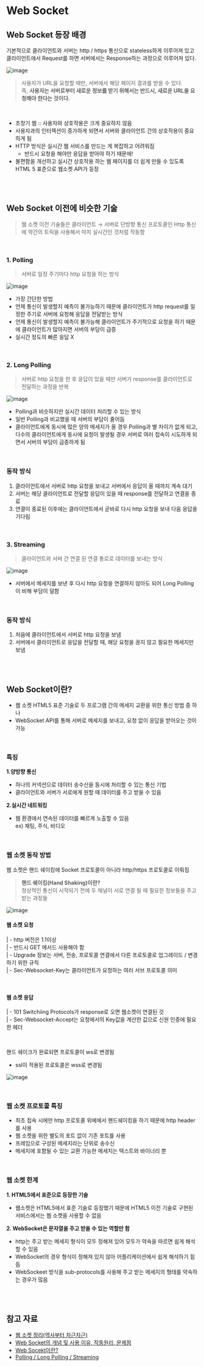 # Web Socket
## Web Socket 등장 배경
기본적으로 클라이언트와 서버는 http / https 통신으로 stateless하게 이루어져 있고 클라이언트에서 Request를 하면 서버에서는 Response하는 과정으로 이루어져 있다.

![image](https://github.com/KimSeonHui/cs-study/assets/44824456/c58abdae-d8bd-4f43-8778-21112d2b5b84)

> 사용자가 URL을 요청할 때만, 서버에서 해당 페이지 결과를 받을 수 있다.   
즉, **사용자는 서버로부터 새로운 정보를 받기 위해서는 반드시, 새로운 URL을 요청해야 한다는 것이다.** 

<br >

- 초창기 웹 :: 사용자와 상호작용은 크게 중요하지 않음
- 사용자과의 인터렉션이 증가하게 되면서 서버와 클라이언트 간의 상호작용이 중요하게 됨
- HTTP 방식은 실시간 웹 서비스를 만드는 게 복잡하고 어려워짐
    - 반드시 요청을 해야만 응답을 받아야 하기 때문에!
- 불편함을 개선하고 실시간 상호작용 하는 웹 페이지를 더 쉽게 만들 수 있도록 HTML 5 표준으로 웹소켓 API가 등장

<br ><br >

## Web Socket 이전에 비슷한 기술
> 웹 소켓 이전 기술들은 클라이언트 → 서버로 단방향 통신 프로토콜인 Http 통신에 약간의 트릭을 사용해서 마치 실시간인 것처럼 작동함

<br >


### 1. Polling
> 서버로 일정 주기마다 http 요청을 하는 방식    

![image](https://github.com/KimSeonHui/cs-study/assets/44824456/a33ac547-20ce-432c-8db9-66e3fb26781f)


- 가장 간단한 방법
- 언제 통신이 발생할지 예측이 불가능하기 때문에 클라이언트가 http request를 일정한 주기로 서버에 요청해 응답을 전달받는 방식
-  언제 통신이 발생할지 예측이 불가능해 클라이언트가 주기적으로 요청을 하기 때문에 클라이언트가 많아지면 서버의 부담이 급증
- 실시간 정도의 빠른 응답 X

<br >


### 2. Long Polling
> 서버로 http 요청을 한 후 응답이 있을 때만 서버가 response를 클라이언트로 전달하는 과정을 반복

![image](https://github.com/KimSeonHui/cs-study/assets/44824456/2095c4de-6e84-4db4-ac3d-1151c4e876ad)

- Polling과 비슷하지만 실시간 데이터 처리할 수 있는 방식
- 일반 Polling과 비교했을 때 서버의 부담이 줄어듬
- 클라이언트에게 동시에 많은 양의 메세지가 올 경우 Polling과 별 차이가 없게 되고, 다수의 클라이언트에게 동시에 요청이 발생될 경우 서버로 여러 접속이 시도하게 되면서 서버의 부담이 급증하게 됨

<br >

### 동작 방식
1. 클라이언트에서 서버로 http 요청을 보내고 서버에서 응답이 올 때까지 계속 대기
2. 서버는 해당 클라이언트로 전달할 응답이 있을 때 response를 전달하고 연결을 종료
3. 연결이 종료된 이후에는 클라이언트에서 곧바로 다시 http 요청을 보내 다음 응답을 기다림

<br >


### 3. Streaming
> 클라이언트와 서버 간 연결 된 연결 통로로 데이터를 보내는 방식

![image](https://github.com/KimSeonHui/cs-study/assets/44824456/d7218362-9cbf-48ba-8b85-2ff7008cf345)

- 서버에서 메세지를 보낸 후 다시 http 요청을 연결하지 않아도 되어 Long Polling이 비해 부담이 덜함

<br >

### 동작 방식
1.  처음에 클라이언트에서 서버로 http 요청을 보냄
2. 서버에서 클라이언트로 응답을 전달할 때, 해당 요청을 끊지 않고 필요한 메세지만 보냄

<br ><br >


## Web Socket이란?
- 웹 소켓 HTML5 표준 기술로 두 프로그램 간의 메세지 교환을 위한 통신 방법 중 하나
- WebSocket API를 통해 서버로 메세지를 보내고, 요청 없이 응답을 받아오는 것이 가능

<br >

### 특징

**1.양방향 통신**
- 하나의 커넥션으로 데이터 송수신을 동시에 처리할 수 있는 통신 기법
- 클라이언트와 서버가 서로에게 원할 때 데이터를 주고 받을 수 있음


**2.실시간 네트워킹**
- 웹 환경에서 연속된 데이터를 빠르게 노출할 수 있음   
  ex) 채팅, 주식, 비디오

  <br >


### 웹 소켓 동작 방법
웹 소켓은 핸드 쉐이킹에 Socket 프로토콜이 아니라 http/https 프로토콜로 이뤄짐

> **핸드 쉐이킹(Hand Shaking)이란?**   
정상적인 통신이 시작되기 전에 두 채널이 서로 연결 될 때 필요한 정보들을 주고받는 과정들

![image](https://github.com/KimSeonHui/cs-study/assets/44824456/e3bbfe64-70c2-4389-a176-c803fc0f4213)


#### **웹 소켓 요청**   
| - http 버전은 1.1이상    
| - 반드시 GET 메서드 사용해야 함    
| - Upgrade 정보는 서버, 전송, 프로토콜 연결에서 다른 프로토콜로 업그레이드 / 변경하기 위한 규칙  
| - Sec-Websocket-Key는 클라이언트가 요청하는 여러 서브 프로토콜 의미

<br >

#### **웹 소켓 응답**   
| - 101 Switchiing Protocols가 response로 오면 웹소켓이 연결된 것  
| - Sec-Websocket-Accept는 요청에서의 Key값을 계산한 값으로 신원 인증에 필요한 헤더

<br >


핸드 쉐이크가 완료되면 프로토콜이 ws로 변경됨
- ssl이 적용된 프로토콜은 wss로 변경됨

![image](https://github.com/KimSeonHui/cs-study/assets/44824456/f5007e52-37bf-4527-b908-539a54872249)


<br >

### 웹 소켓 프로토콜 특징
- 최초 접속 시에만 http 프로토콜 위에에서 핸드쉐이킹을 하기 때문에 http header를 사용
- 웹 소켓을 위한 별도의 포트 없이 기존 포트를 사용
- 프레임으로 구성된 메세지라는 단위로 송수신
- 메세지에 포함될 수 있는 교환 가능한 메세지는 텍스트와 바이너리 뿐

<br >

### 웹 소켓 한계
**1. HTML5에서 표준으로 등장한 기술**    
- 웹소켓은 HTML5에서 표준 기술로 등장했기 때문에 HTML5 이전 기술로 구현된 서비스에서는 웹 소켓을 사용할 수 없음


**2. WebSocket은 문자열을 주고 받을 수 있는 역할만 함**   
- http는 주고 받는 메세지 형식이 모두 정해져 있어 모두가 약속을 따르면 쉽게 해석할 수 있음
- WebSocket의 경우 형식이 정해져 있지 않아 어플리케이션에서 쉽게 해석하기 힘듬
- WebSockeet 방식을 sub-protocols를 사용해 주고 받는 메세지의 형태를 약속하는 경우가 많음

<br ><br >

## 참고 자료
- [웹 소켓 정리(역사부터 차근차근)](https://inpa.tistory.com/entry/WEB-%F0%9F%8C%90-%EC%9B%B9-%EC%86%8C%EC%BC%93-Socket-%EC%97%AD%EC%82%AC%EB%B6%80%ED%84%B0-%EC%A0%95%EB%A6%AC#%EC%9B%B9_%EC%86%8C%EC%BC%93_%EC%9D%B4%EB%9E%80?)
- [Web Socket의 개념 및 사용 이유, 작동원리, 문제점](https://choseongho93.tistory.com/266)
- [Web Socekt이란?](https://velog.io/@codingbotpark/Web-Socket-%EC%9D%B4%EB%9E%80)
- [Polling / Long Polling / Streaming](https://velog.io/@hahan/Polling-Long-Polling-Streaming)